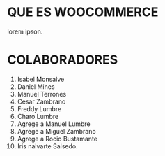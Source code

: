 # QUE ES WOOCOMMERCE

lorem ipson.

# COLABORADORES

1. Isabel Monsalve
2. Daniel Mines
3. Manuel Terrones
4. Cesar Zambrano
5. Freddy Lumbre
6. Charo Lumbre
7. Agrege a Manuel Lumbre
8. Agrege a Miguel Zambrano
9. Agrege a Rocio Bustamante
10. Iris nalvarte Salsedo.
